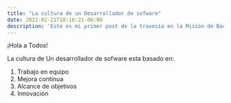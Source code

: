 ```yaml
---
title: "La cultura de un Desarrollador de sofware"
date: 2022-02-21T18:16:21-06:00
description: 'Este es mi primer post de la travesía en la Misión de Backend con Node JS de Launch X.'
---
```


¡Hola a Todos!

La cultura de Un desarrollador de sofware esta basado en:

1. Trabajo en equipo
2. Mejora continua
3. Alcance de objetivos
4. Innovación 
